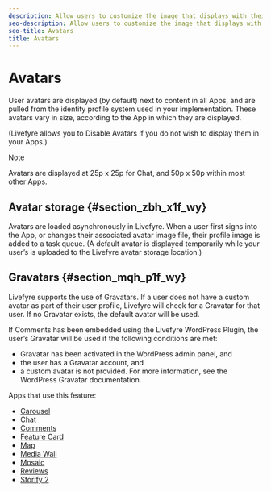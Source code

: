 ```yaml
---
description: Allow users to customize the image that displays with their content.
seo-description: Allow users to customize the image that displays with their content.
seo-title: Avatars
title: Avatars
---
```


# Avatars

User avatars are displayed (by default) next to content in all Apps, and are pulled from the identity profile system used in your implementation. These avatars vary in size, according to the App in which they are displayed.

(Livefyre allows you to Disable Avatars if you do not wish to display them in your Apps.)

>[!NOTE]
>
>Avatars are displayed at 25p x 25p for Chat, and 50p x 50p within most other Apps.
## Avatar storage {#section_zbh_x1f_wy}

Avatars are loaded asynchronously in Livefyre. When a user first signs into the App, or changes their associated avatar image file, their profile image is added to a task queue. (A default avatar is displayed temporarily while your user’s is uploaded to the Livefyre avatar storage location.)

## Gravatars {#section_mqh_p1f_wy}

Livefyre supports the use of Gravatars. If a user does not have a custom avatar as part of their user profile, Livefyre will check for a Gravatar for that user. If no Gravatar exists, the default avatar will be used.

If Comments has been embedded using the Livefyre WordPress Plugin, the user’s Gravatar will be used if the following conditions are met:

* Gravatar has been activated in the WordPress admin panel, and
* the user has a Gravatar account, and
* a custom avatar is not provided.
For more information, see the WordPress Gravatar documentation.

<a id="section_blk_ccj_h1b"></a>

Apps that use this feature:

* [Carousel](c_carousel_app.md#c_carousel_app)
* [Chat](c_chat_app.md#c_chat_app)
* [Comments](c_comments_app.md#c_comments_app)
* [Feature Card](c_feature_card_app.md#c_feature_card_app)
* [Map](c_map_app.md#c_map_app)
* [Media Wall](c_media_wall_app.md#c_media_wall_app)
* [Mosaic](c_mosaic_app.md#c_mosaic_app)
* [Reviews](c_reviews_app.md#c_reviews_app)
* [Storify 2](c_storify2.md#c_storify2)
